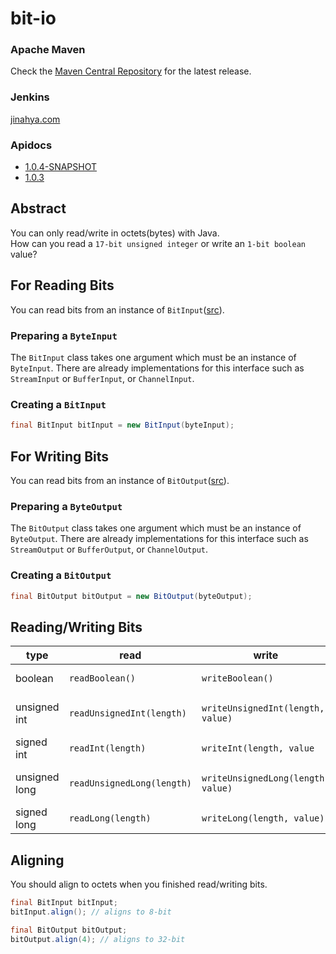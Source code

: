 bit-io
======

### Apache Maven
Check the [Maven Central Repository](http://search.maven.org/#search%7Cgav%7C1%7Cg%3A%22com.github.jinahya%22%20AND%20a%3A%22bit-io%22) for the latest release.
### Jenkins
[jinahya.com](https://jinahya.com/jenkins/job/com.github.jinahya%20bit-io/)
### Apidocs
* [1.0.4-SNAPSHOT](http://jinahya.github.io/bit-io/site/1.0.4-SNAPSHOT/apidocs/index.html)
* [1.0.3](http://jinahya.github.io/bit-io/site/1.0.3/apidocs/index.html)

## Abstract
You can only read/write in octets(bytes) with Java.<br/>
How can you read a `17-bit unsigned integer` or write an `1-bit boolean` value?

## For Reading Bits
You can read bits from an instance of `BitInput`([src](src/main/java/com/github/jinahya/io/BitInput.java)).

### Preparing a `ByteInput`
The `BitInput` class takes one argument which must be an instance of `ByteInput`.
There are already implementations for this interface such as `StreamInput` or `BufferInput`, or `ChannelInput`.

### Creating a `BitInput`
```java
final BitInput bitInput = new BitInput(byteInput);
```

## For Writing Bits
You can read bits from an instance of `BitOutput`([src](src/main/java/com/github/jinahya/io/BitOutput.java)).

### Preparing a `ByteOutput`
The `BitOutput` class takes one argument which must be an instance of `ByteOutput`.
There are already implementations for this interface such as `StreamOutput` or `BufferOutput`, or `ChannelOutput`.

### Creating a `BitOutput`
```java
final BitOutput bitOutput = new BitOutput(byteOutput);
```

## Reading/Writing Bits

| type          | read                       | write                              | notes               |
| ------------- | -------------------------- | ---------------------------------- | ------------------- |
| boolean       | `readBoolean()`            | `writeBoolean()`                   | consumes only 1 bit |
| unsigned int  | `readUnsignedInt(length)`  | `writeUnsignedInt(length, value)`  | 1 <= length < 32    |
| signed int    | `readInt(length)`          | `writeInt(length, value`           | 1 < length <= 32    |
| unsigned long | `readUnsignedLong(length)` | `writeUnsignedLong(length, value)` | 1 <= length < 64    |
| signed long   | `readLong(length)`         | `writeLong(length, value)`         | 1 < length <= 64    |

## Aligning
You should align to octets when you finished read/writing bits.
```java
final BitInput bitInput;
bitInput.align(); // aligns to 8-bit

final BitOutput bitOutput;
bitOutput.align(4); // aligns to 32-bit
```
